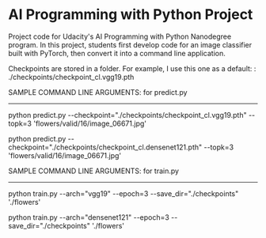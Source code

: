 # AI Programming with Python Project

Project code for Udacity's AI Programming with Python Nanodegree program. In this project, students first develop code for an image classifier built with PyTorch, then convert it into a command line application.

Checkpoints are stored in a folder. For example, I use this one as a default: : ./checkpoints/checkpoint_cl.vgg19.pth


SAMPLE COMMAND LINE ARGUMENTS: for predict.py
_________________________________________________
python predict.py --checkpoint="./checkpoints/checkpoint_cl.vgg19.pth" --topk=3 'flowers/valid/16/image_06671.jpg'

python predict.py --checkpoint="./checkpoints/checkpoint_cl.densenet121.pth" --topk=3 'flowers/valid/16/image_06671.jpg'




SAMPLE COMMAND LINE ARGUMENTS: for train.py
______________________________________________
python train.py --arch="vgg19" --epoch=3 --save_dir="./checkpoints" './flowers'

python train.py --arch="densenet121" --epoch=3 --save_dir="./checkpoints" './flowers'



